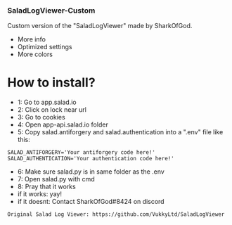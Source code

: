 ### SaladLogViewer-Custom

Custom version of the "SaladLogViewer" made by SharkOfGod. 

- More info
- Optimized settings
- More colors


# How to install?
-  1: Go to app.salad.io
-  2: Click on lock near url
-  3: Go to cookies
-  4: Open app-api.salad.io folder
-  5: Copy salad.antiforgery and salad.authentication into a ".env" file like this:

```
SALAD_ANTIFORGERY='Your antiforgery code here!'
SALAD_AUTHENTICATION='Your authentication code here!'
```

-  6: Make sure salad.py is in same folder as the .env
-  7: Open salad.py with cmd
-  8: Pray that it works
-  if it works: yay!
-  if it doesnt: Contact SharkOfGod#8424 on discord

`Original Salad Log Viewer: https://github.com/VukkyLtd/SaladLogViewer`
